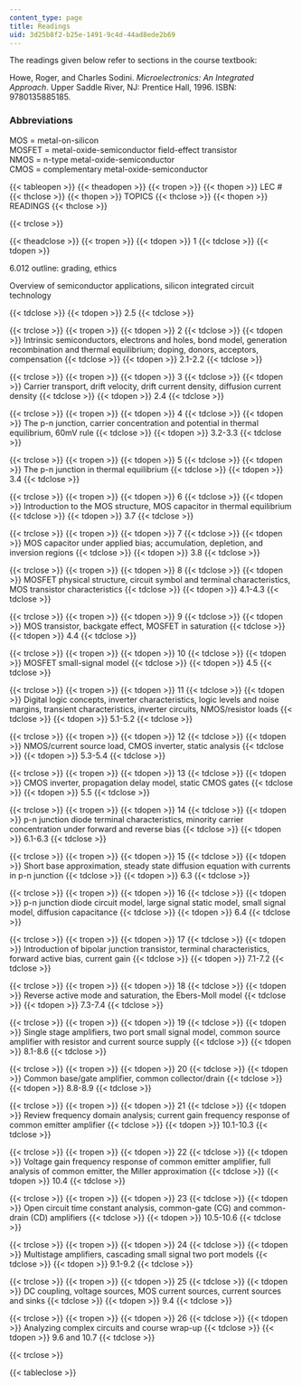 ```yaml
---
content_type: page
title: Readings
uid: 3d25b8f2-b25e-1491-9c4d-44ad8ede2b69
---
```


The readings given below refer to sections in the course textbook:

Howe, Roger, and Charles Sodini. _Microelectronics: An Integrated Approach_. Upper Saddle River, NJ: Prentice Hall, 1996. ISBN: 9780135885185.

### Abbreviations

MOS = metal-on-silicon  
MOSFET = metal-oxide-semiconductor field-effect transistor  
NMOS = n-type metal-oxide-semiconductor  
CMOS = complementary metal-oxide-semiconductor

{{< tableopen >}}
{{< theadopen >}}
{{< tropen >}}
{{< thopen >}}
LEC #
{{< thclose >}}
{{< thopen >}}
TOPICS
{{< thclose >}}
{{< thopen >}}
READINGS
{{< thclose >}}

{{< trclose >}}

{{< theadclose >}}
{{< tropen >}}
{{< tdopen >}}
1
{{< tdclose >}}
{{< tdopen >}}


6.012 outline: grading, ethics

Overview of semiconductor applications, silicon integrated circuit technology


{{< tdclose >}}
{{< tdopen >}}
2.5
{{< tdclose >}}

{{< trclose >}}
{{< tropen >}}
{{< tdopen >}}
2
{{< tdclose >}}
{{< tdopen >}}
Intrinsic semiconductors, electrons and holes, bond model, generation recombination and thermal equilibrium; doping, donors, acceptors, compensation
{{< tdclose >}}
{{< tdopen >}}
2.1-2.2
{{< tdclose >}}

{{< trclose >}}
{{< tropen >}}
{{< tdopen >}}
3
{{< tdclose >}}
{{< tdopen >}}
Carrier transport, drift velocity, drift current density, diffusion current density
{{< tdclose >}}
{{< tdopen >}}
2.4
{{< tdclose >}}

{{< trclose >}}
{{< tropen >}}
{{< tdopen >}}
4
{{< tdclose >}}
{{< tdopen >}}
The p-n junction, carrier concentration and potential in thermal equilibrium, 60mV rule
{{< tdclose >}}
{{< tdopen >}}
3.2-3.3
{{< tdclose >}}

{{< trclose >}}
{{< tropen >}}
{{< tdopen >}}
5
{{< tdclose >}}
{{< tdopen >}}
The p-n junction in thermal equilibrium
{{< tdclose >}}
{{< tdopen >}}
3.4
{{< tdclose >}}

{{< trclose >}}
{{< tropen >}}
{{< tdopen >}}
6
{{< tdclose >}}
{{< tdopen >}}
Introduction to the MOS structure, MOS capacitor in thermal equilibrium
{{< tdclose >}}
{{< tdopen >}}
3.7
{{< tdclose >}}

{{< trclose >}}
{{< tropen >}}
{{< tdopen >}}
7
{{< tdclose >}}
{{< tdopen >}}
MOS capacitor under applied bias; accumulation, depletion, and inversion regions
{{< tdclose >}}
{{< tdopen >}}
3.8
{{< tdclose >}}

{{< trclose >}}
{{< tropen >}}
{{< tdopen >}}
8
{{< tdclose >}}
{{< tdopen >}}
MOSFET physical structure, circuit symbol and terminal characteristics, MOS transistor characteristics
{{< tdclose >}}
{{< tdopen >}}
4.1-4.3
{{< tdclose >}}

{{< trclose >}}
{{< tropen >}}
{{< tdopen >}}
9
{{< tdclose >}}
{{< tdopen >}}
MOS transistor, backgate effect, MOSFET in saturation
{{< tdclose >}}
{{< tdopen >}}
4.4
{{< tdclose >}}

{{< trclose >}}
{{< tropen >}}
{{< tdopen >}}
10
{{< tdclose >}}
{{< tdopen >}}
MOSFET small-signal model
{{< tdclose >}}
{{< tdopen >}}
4.5
{{< tdclose >}}

{{< trclose >}}
{{< tropen >}}
{{< tdopen >}}
11
{{< tdclose >}}
{{< tdopen >}}
Digital logic concepts, inverter characteristics, logic levels and noise margins, transient characteristics, inverter circuits, NMOS/resistor loads
{{< tdclose >}}
{{< tdopen >}}
5.1-5.2
{{< tdclose >}}

{{< trclose >}}
{{< tropen >}}
{{< tdopen >}}
12
{{< tdclose >}}
{{< tdopen >}}
NMOS/current source load, CMOS inverter, static analysis
{{< tdclose >}}
{{< tdopen >}}
5.3-5.4
{{< tdclose >}}

{{< trclose >}}
{{< tropen >}}
{{< tdopen >}}
13
{{< tdclose >}}
{{< tdopen >}}
CMOS inverter, propagation delay model, static CMOS gates
{{< tdclose >}}
{{< tdopen >}}
5.5
{{< tdclose >}}

{{< trclose >}}
{{< tropen >}}
{{< tdopen >}}
14
{{< tdclose >}}
{{< tdopen >}}
p-n junction diode terminal characteristics, minority carrier concentration under forward and reverse bias
{{< tdclose >}}
{{< tdopen >}}
6.1-6.3
{{< tdclose >}}

{{< trclose >}}
{{< tropen >}}
{{< tdopen >}}
15
{{< tdclose >}}
{{< tdopen >}}
Short base approximation, steady state diffusion equation with currents in p-n junction
{{< tdclose >}}
{{< tdopen >}}
6.3
{{< tdclose >}}

{{< trclose >}}
{{< tropen >}}
{{< tdopen >}}
16
{{< tdclose >}}
{{< tdopen >}}
p-n junction diode circuit model, large signal static model, small signal model, diffusion capacitance
{{< tdclose >}}
{{< tdopen >}}
6.4
{{< tdclose >}}

{{< trclose >}}
{{< tropen >}}
{{< tdopen >}}
17
{{< tdclose >}}
{{< tdopen >}}
Introduction of bipolar junction transistor, terminal characteristics, forward active bias, current gain
{{< tdclose >}}
{{< tdopen >}}
7.1-7.2
{{< tdclose >}}

{{< trclose >}}
{{< tropen >}}
{{< tdopen >}}
18
{{< tdclose >}}
{{< tdopen >}}
Reverse active mode and saturation, the Ebers-Moll model
{{< tdclose >}}
{{< tdopen >}}
7.3-7.4
{{< tdclose >}}

{{< trclose >}}
{{< tropen >}}
{{< tdopen >}}
19
{{< tdclose >}}
{{< tdopen >}}
Single stage amplifiers, two port small signal model, common source amplifier with resistor and current source supply
{{< tdclose >}}
{{< tdopen >}}
8.1-8.6
{{< tdclose >}}

{{< trclose >}}
{{< tropen >}}
{{< tdopen >}}
20
{{< tdclose >}}
{{< tdopen >}}
Common base/gate amplifier, common collector/drain
{{< tdclose >}}
{{< tdopen >}}
8.8-8.9
{{< tdclose >}}

{{< trclose >}}
{{< tropen >}}
{{< tdopen >}}
21
{{< tdclose >}}
{{< tdopen >}}
Review frequency domain analysis; current gain frequency response of common emitter amplifier
{{< tdclose >}}
{{< tdopen >}}
10.1-10.3
{{< tdclose >}}

{{< trclose >}}
{{< tropen >}}
{{< tdopen >}}
22
{{< tdclose >}}
{{< tdopen >}}
Voltage gain frequency response of common emitter amplifier, full analysis of common emitter, the Miller approximation
{{< tdclose >}}
{{< tdopen >}}
10.4
{{< tdclose >}}

{{< trclose >}}
{{< tropen >}}
{{< tdopen >}}
23
{{< tdclose >}}
{{< tdopen >}}
Open circuit time constant analysis, common-gate (CG) and common-drain (CD) amplifiers
{{< tdclose >}}
{{< tdopen >}}
10.5-10.6
{{< tdclose >}}

{{< trclose >}}
{{< tropen >}}
{{< tdopen >}}
24
{{< tdclose >}}
{{< tdopen >}}
Multistage amplifiers, cascading small signal two port models
{{< tdclose >}}
{{< tdopen >}}
9.1-9.2
{{< tdclose >}}

{{< trclose >}}
{{< tropen >}}
{{< tdopen >}}
25
{{< tdclose >}}
{{< tdopen >}}
DC coupling, voltage sources, MOS current sources, current sources and sinks
{{< tdclose >}}
{{< tdopen >}}
9.4
{{< tdclose >}}

{{< trclose >}}
{{< tropen >}}
{{< tdopen >}}
26
{{< tdclose >}}
{{< tdopen >}}
Analyzing complex circuits and course wrap-up
{{< tdclose >}}
{{< tdopen >}}
9.6 and 10.7
{{< tdclose >}}

{{< trclose >}}

{{< tableclose >}}